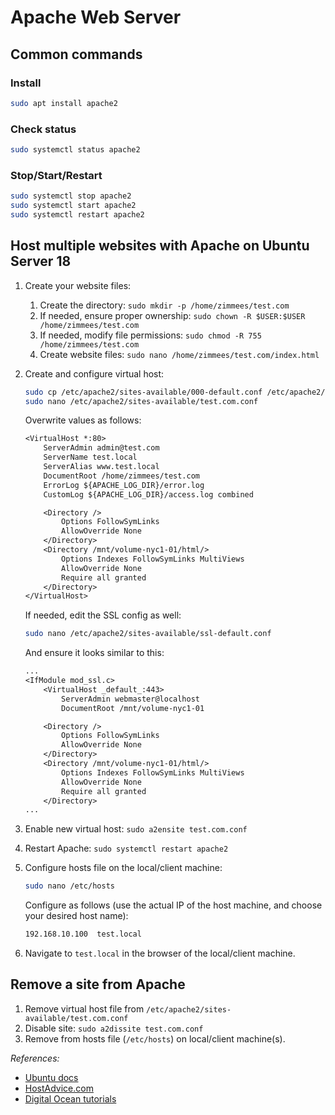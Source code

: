 # Apache Web Server

## Common commands

### Install

```bash
sudo apt install apache2
```

### Check status

```bash
sudo systemctl status apache2
```

### Stop/Start/Restart

```bash
sudo systemctl stop apache2
sudo systemctl start apache2
sudo systemctl restart apache2
```

## Host multiple websites with Apache on Ubuntu Server 18

1.  Create your website files:

    1.  Create the directory: `sudo mkdir -p /home/zimmees/test.com`
    2.  If needed, ensure proper ownership: `sudo chown -R $USER:$USER /home/zimmees/test.com`
    3.  If needed, modify file permissions: `sudo chmod -R 755 /home/zimmees/test.com`
    4.  Create website files: `sudo nano /home/zimmees/test.com/index.html`

2.  Create and configure virtual host:

    ```bash
    sudo cp /etc/apache2/sites-available/000-default.conf /etc/apache2/sites-available/test.com.conf
    sudo nano /etc/apache2/sites-available/test.com.conf
    ```

    Overwrite values as follows:

    ```txt
    <VirtualHost *:80>
        ServerAdmin admin@test.com
        ServerName test.local
        ServerAlias www.test.local
        DocumentRoot /home/zimmees/test.com
        ErrorLog ${APACHE_LOG_DIR}/error.log
        CustomLog ${APACHE_LOG_DIR}/access.log combined

        <Directory />
            Options FollowSymLinks
            AllowOverride None
        </Directory>
        <Directory /mnt/volume-nyc1-01/html/>
            Options Indexes FollowSymLinks MultiViews
            AllowOverride None
            Require all granted
        </Directory>
    </VirtualHost>
    ```

    If needed, edit the SSL config as well:

    ```bash
    sudo nano /etc/apache2/sites-available/ssl-default.conf
    ```

    And ensure it looks similar to this:

    ```txt
    ...
    <IfModule mod_ssl.c>
        <VirtualHost _default_:443>
            ServerAdmin webmaster@localhost
            DocumentRoot /mnt/volume-nyc1-01

        <Directory />
            Options FollowSymLinks
            AllowOverride None
        </Directory>
        <Directory /mnt/volume-nyc1-01/html/>
            Options Indexes FollowSymLinks MultiViews
            AllowOverride None
            Require all granted
        </Directory>
    ...
    ```

3.  Enable new virtual host: `sudo a2ensite test.com.conf`

4.  Restart Apache: `sudo systemctl restart apache2`

5.  Configure hosts file on the local/client machine:

    ```bash
    sudo nano /etc/hosts
    ```

    Configure as follows (use the actual IP of the host machine, and choose your desired host name):

    ```txt
    192.168.10.100  test.local
    ```

6.  Navigate to `test.local` in the browser of the local/client machine.

## Remove a site from Apache

1. Remove virtual host file from `/etc/apache2/sites-available/test.com.conf`
2. Disable site: `sudo a2dissite test.com.conf`
3. Remove from hosts file (`/etc/hosts`) on local/client machine(s).

_References:_

-   [Ubuntu docs](https://help.ubuntu.com/lts/serverguide/httpd.html.en)
-   [HostAdvice.com](https://hostadvice.com/how-to/how-to-host-multiple-website-on-an-ubuntu-18-04-vps/)
-   [Digital Ocean tutorials](https://www.digitalocean.com/community/tutorials/how-to-move-an-apache-web-root-to-a-new-location-on-debian-8)
